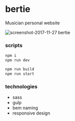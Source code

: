 # bertie

Musician personal website

![screenshot-2017-11-27 bertie](https://user-images.githubusercontent.com/2467416/33268456-9b6fdeb8-d37d-11e7-8009-9f6d7789bf4e.jpg)

### scripts

```bash
npm i
npm run dev

npm run build
npm run start
```

### technologies

- sass
- gulp
- bem naming
- responsive design
